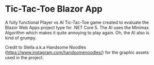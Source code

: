 # Tic-Tac-Toe Blazor App
 A fully functional Player vs AI Tic-Tac-Toe game created to evaluate the Blazor Web Apps project type for .NET Core 5. The AI uses the Minimax Algorithm which makes it quite annoying to play again. Oh, the AI also is kind of grumpy.
 
Credit to Stella a.k.a Handsome Noodles (https://www.instagram.com/handsomenoodles/) for the graphic assets used in the project.
